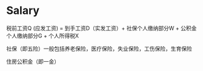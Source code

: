 # Salary 

税前工资Q (应发工资) = 到手工资D（实发工资）+ 社保个人缴纳部分W + 公积金个人缴纳部分G + 个人所得税X

社保（即五险）一般包括养老保险，医疗保险，失业保险，工伤保险，生育保险

住房公积金（即一金）

